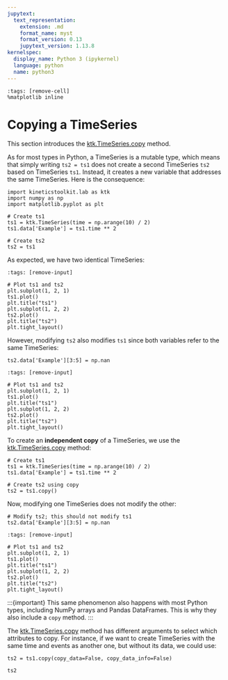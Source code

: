 ```yaml
---
jupytext:
  text_representation:
    extension: .md
    format_name: myst
    format_version: 0.13
    jupytext_version: 1.13.8
kernelspec:
  display_name: Python 3 (ipykernel)
  language: python
  name: python3
---
```


```{code-cell} ipython3
:tags: [remove-cell]
%matplotlib inline
```


# Copying a TimeSeries

This section introduces the [ktk.TimeSeries.copy](api/ktk.TimeSeries.copy.rst) method.

As for most types in Python, a TimeSeries is a mutable type, which means that simply writing `ts2 = ts1` does not create a second TimeSeries `ts2` based on TimeSeries `ts1`. Instead, it creates a new variable that addresses the same TimeSeries. Here is the consequence:

```{code-cell}
import kineticstoolkit.lab as ktk
import numpy as np
import matplotlib.pyplot as plt

# Create ts1
ts1 = ktk.TimeSeries(time = np.arange(10) / 2)
ts1.data['Example'] = ts1.time ** 2

# Create ts2
ts2 = ts1
```

As expected, we have two identical TimeSeries:

```{code-cell}
:tags: [remove-input]

# Plot ts1 and ts2
plt.subplot(1, 2, 1)
ts1.plot()
plt.title("ts1")
plt.subplot(1, 2, 2)
ts2.plot()
plt.title("ts2")
plt.tight_layout()
```

However, modifying `ts2` also modifies `ts1` since both variables refer to the same TimeSeries:

```{code-cell}
ts2.data['Example'][3:5] = np.nan
```

```{code-cell}
:tags: [remove-input]

# Plot ts1 and ts2
plt.subplot(1, 2, 1)
ts1.plot()
plt.title("ts1")
plt.subplot(1, 2, 2)
ts2.plot()
plt.title("ts2")
plt.tight_layout()
```

To create an **independent copy** of a TimeSeries, we use the [ktk.TimeSeries.copy](api/ktk.TimeSeries.copy.rst) method:

```{code-cell} ipython3
# Create ts1
ts1 = ktk.TimeSeries(time = np.arange(10) / 2)
ts1.data['Example'] = ts1.time ** 2

# Create ts2 using copy
ts2 = ts1.copy()
```

Now, modifying one TimeSeries does not modify the other:

```{code-cell}
# Modify ts2; this should not modify ts1
ts2.data['Example'][3:5] = np.nan
```

```{code-cell}
:tags: [remove-input]

# Plot ts1 and ts2
plt.subplot(1, 2, 1)
ts1.plot()
plt.title("ts1")
plt.subplot(1, 2, 2)
ts2.plot()
plt.title("ts2")
plt.tight_layout()
```


:::{important}
This same phenomenon also happens with most Python types, including NumPy arrays and Pandas DataFrames. This is why they also include a `copy` method.
:::

The [ktk.TimeSeries.copy](api/ktk.TimeSeries.copy.rst) method has different arguments to select which attributes to copy. For instance, if we want to create TimeSeries with the same time and events as another one, but without its data, we could use:

```{code-cell} ipython3
ts2 = ts1.copy(copy_data=False, copy_data_info=False)

ts2
```
